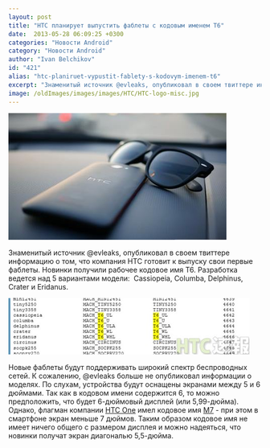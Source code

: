 ```yaml
---
layout: post
title: "HTC планирует выпустить фаблеты с кодовым именем T6"
date:  2013-05-28 06:09:25 +0300
categories: "Новости Android"
category: "Новости Android"
author: "Ivan Belchikov"
id: "421"
alias: "htc-planiruet-vypustit-fablety-s-kodovym-imenem-t6"
excerpt: "Знаменитый источник @evleaks, опубликовал в своем твиттере информацию о том, что компания HTC готовит к выпуску свои первые фаблеты. Новинки получили рабочее кодовое имя T6. Разработка ведется над 5 вариантами модели:  Cassiopeia, Columba, Delphinus, Crater и Eridanus."
image: /oldImages/images/images/HTC/HTC-logo-misc.jpg
---
```

<img src="/oldImages/images/images/HTC/HTC-logo-misc.jpg" alt="Фаблет HTC" />

Знаменитый источник @evleaks, опубликовал в своем твиттере информацию о том, что компания HTC готовит к выпуску свои первые фаблеты. Новинки получили рабочее кодовое имя T6. Разработка ведется над 5 вариантами модели:  Cassiopeia, Columba, Delphinus, Crater и Eridanus.


<img src="/oldImages/images/images/HTC/HTC-t6-linux-match.jpg" alt="HTC T6" />

Новые фаблеты будут поддерживать широкий спектр беспроводных сетей. К сожалению, @evleaks больше не опубликовал информации о моделях. По слухам, устройства будут оснащены экранами между 5 и 6 дюймами. Так как в кодовом имени содержится 6, то можно предположить, что будет 6-дюймовый дисплей (или 5,99-дюйма). Однако, флагман компании <a href="index.php?option=com_content&amp;view=article&amp;id=288&amp;catid=8&amp;Itemid=102">HTC One</a> имел кодовое имя <a href="index.php?option=com_content&amp;view=article&amp;id=271&amp;catid=8&amp;Itemid=102">M7</a> - при этом в смартфоне экран меньше 7 дюймов. Таким образом кодовое имя не имеет ничего общего с размером дисплея и можно надеяться, что новинки получат экран диагональю 5,5-дюйма.
